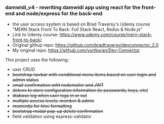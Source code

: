 ### damwidi_v4 - rewriting damwidi app using react for the front-end and node/express for the back-end

-   the user access syytem is based on Brad Traversy's Udemy course "MERN Stack Front To Back: Full Stack React, Redux & Node.js"
-   Link to Udemy course: https://www.udemy.com/course/mern-stack-front-to-back/
-   Original githup repo: https://github.com/bradtraversy/devconnector_2.0
-   My original repo: https://github.com/yurtkuran/Dev-Connector

This project uses the following:

-   user CRUD
-   ~~bootstrap navbar with conditional menu items based on user login and admin status~~
-   ~~email confirmation wiht nodemailer and JWT~~
-   ~~dotenv to store configuration infomration (ie passwords, keys, etc)~~
-   ~~dtabase log when user logs in or out~~
-   ~~multiple access levels: member & admin~~
-   ~~momentjs for time formatting~~
-   ~~bootstrap modal pop-up delete confirmation~~
-   field validation using express-validator
